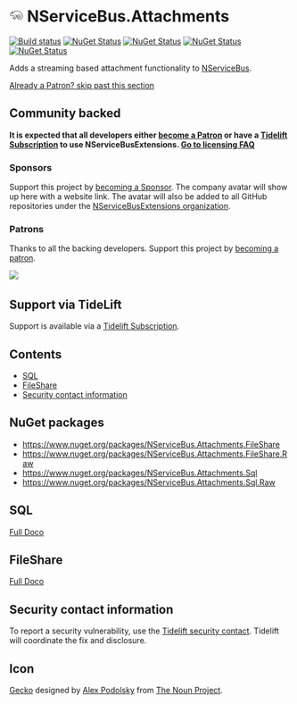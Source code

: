 <!--
GENERATED FILE - DO NOT EDIT
This file was generated by [MarkdownSnippets](https://github.com/SimonCropp/MarkdownSnippets).
Source File: /readme.source.md
To change this file edit the source file and then run MarkdownSnippets.
-->

# <img src="/src/icon.png" height="25px"> NServiceBus.Attachments

[![Build status](https://ci.appveyor.com/api/projects/status/6483bemehfuowaa2/branch/master?svg=true)](https://ci.appveyor.com/project/SimonCropp/nservicebus-attachments)
[![NuGet Status](https://img.shields.io/nuget/v/NServiceBus.Attachments.FileShare.svg?label=Attachments.FileShare)](https://www.nuget.org/packages/NServiceBus.Attachments.FileShare/)
[![NuGet Status](https://img.shields.io/nuget/v/NServiceBus.Attachments.FileShare.Raw.svg?label=Attachments.FileShare.Raw)](https://www.nuget.org/packages/NServiceBus.Attachments.FileShare.Raw/)
[![NuGet Status](https://img.shields.io/nuget/v/NServiceBus.Attachments.Sql.svg?label=Attachments.Sql)](https://www.nuget.org/packages/NServiceBus.Attachments.Sql/)
[![NuGet Status](https://img.shields.io/nuget/v/NServiceBus.Attachments.Sql.Raw.svg?label=Attachments.Sql.Raw)](https://www.nuget.org/packages/NServiceBus.Attachments.Sql.Raw/)

Adds a streaming based attachment functionality to [NServiceBus](https://docs.particular.net/nservicebus/).

<!--- StartOpenCollectiveBackers -->

[Already a Patron? skip past this section](#endofbacking)


## Community backed

**It is expected that all developers either [become a Patron](https://opencollective.com/nservicebusextensions/contribute/patron-6976) or have a [Tidelift Subscription](#support-via-tidelift) to use NServiceBusExtensions. [Go to licensing FAQ](https://github.com/NServiceBusExtensions/Home/#licensingpatron-faq)**


### Sponsors

Support this project by [becoming a Sponsor](https://opencollective.com/nservicebusextensions/contribute/sponsor-6972). The company avatar will show up here with a website link. The avatar will also be added to all GitHub repositories under the [NServiceBusExtensions organization](https://github.com/NServiceBusExtensions).


### Patrons

Thanks to all the backing developers. Support this project by [becoming a patron](https://opencollective.com/nservicebusextensions/contribute/patron-6976).

<img src="https://opencollective.com/nservicebusextensions/tiers/patron.svg?width=890&avatarHeight=60&button=false">

<a href="#" id="endofbacking"></a>

<!--- EndOpenCollectiveBackers -->


## Support via TideLift

Support is available via a [Tidelift Subscription](https://tidelift.com/subscription/pkg/nuget-nservicebus.attachments.sql?utm_source=nuget-nservicebus.attachments.sql&utm_medium=referral&utm_campaign=enterprise).


<!-- toc -->
## Contents

  * [SQL](#sql)
  * [FileShare](#fileshare)
  * [Security contact information](#security-contact-information)<!-- endtoc -->


## NuGet packages

 * https://www.nuget.org/packages/NServiceBus.Attachments.FileShare
 * https://www.nuget.org/packages/NServiceBus.Attachments.FileShare.Raw
 * https://www.nuget.org/packages/NServiceBus.Attachments.Sql
 * https://www.nuget.org/packages/NServiceBus.Attachments.Sql.Raw


## SQL

[Full Doco](/doco/sql.md)


## FileShare

[Full Doco](/doco/fileshare.md)


## Security contact information

To report a security vulnerability, use the [Tidelift security contact](https://tidelift.com/security). Tidelift will coordinate the fix and disclosure.


## Icon

[Gecko](https://thenounproject.com/term/gecko/258949/) designed by [Alex Podolsky](https://thenounproject.com/alphatoster/) from [The Noun Project](https://thenounproject.com/).
